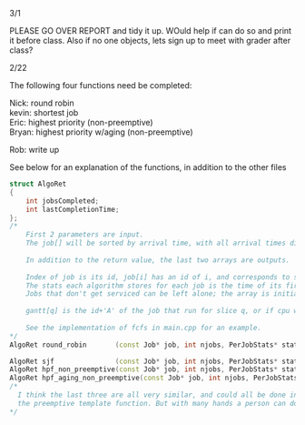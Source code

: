 3/1

PLEASE GO OVER REPORT and tidy it up. WOuld help if can do so and print it before class.
Also if no one objects, lets sign up to meet with grader after class?

2/22

The following four functions need be completed:

Nick:   round robin  
kevin:  shortest job  
Eric:   highest priority (non-preemptive)  
Bryan:  highest priority w/aging (non-preemptive)  

Rob:    write up

See below for an explanation of the functions, in addition to the other files

```C++
struct AlgoRet
{
    int jobsCompleted;
    int lastCompletionTime;
};
/*
    First 2 parameters are input.
    The job[] will be sorted by arrival time, with all arrival times distinct.
    
    In addition to the return value, the last two arrays are outputs.
    
    Index of job is its id, job[i] has an id of i, and corresponds to stats[i].
    The stats each algorithm stores for each job is the time of its first slice, and completion time.
    Jobs that don't get serviced can be left alone; the array is initialized before hand.
    
    gantt[q] is the id+'A' of the job that run for slice q, or if cpu was idle '.'.
    
    See the implementation of fcfs in main.cpp for an example.
*/
AlgoRet round_robin       (const Job* job, int njobs, PerJobStats* stats, char* gantt);

AlgoRet sjf               (const Job* job, int njobs, PerJobStats* stats, char* gantt);
AlgoRet hpf_non_preemptive(const Job* job, int njobs, PerJobStats* stats, char* gantt);
AlgoRet hpf_aging_non_preemptive(const Job* job, int njobs, PerJobStats* stats, char* gantt);
/*
  I think the last three are all very similar, and could all be done in a similar way to
  the preemptive template function. But with many hands a person can do a single one.
*/
```

